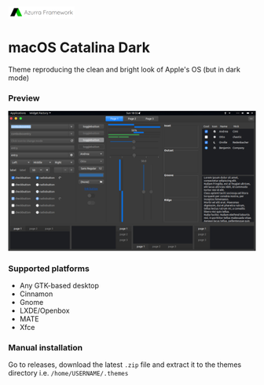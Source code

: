 [![built-with-azurra-framework](https://github.com/B00merang-Project/B00merang-Project.github.io/blob/master/resources/badges/azurra/badge_smaller.png)](https://github.com/B00merang-Project/Azurra_framework)

# macOS Catalina Dark
Theme reproducing the clean and bright look of Apple's OS (but in dark mode)

### Preview
![macOS-dark](https://github.com/B00merang-Project/gallery/raw/master/macOS%2010.14%20Mojave%20Dark%20(3).png)

### Supported platforms
- Any GTK-based desktop
- Cinnamon
- Gnome
- LXDE/Openbox
- MATE
- Xfce

### Manual installation
Go to releases, download the latest `.zip` file and extract it to the themes directory i.e. `/home/USERNAME/.themes`
